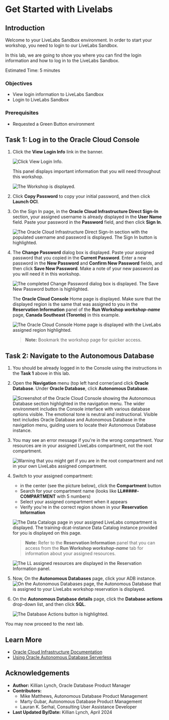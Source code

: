 # Get Started with Livelabs

## Introduction

Welcome to your LiveLabs Sandbox environment. In order to start your workshop, you need to login to our LiveLabs Sandbox.

In this lab, we are going to show you where you can find the login information and how to log in to the LiveLabs Sandbox.

Estimated Time: 5 minutes


### Objectives

* View login information to LiveLabs Sandbox
* Login to LiveLabs Sandbox

### Prerequisites

* Requested a Green Button environment

## Task 1: Log in to the Oracle Cloud Console

1. Click the **View Login Info** link in the banner.

    ![Click View Login Info.](./images/ll-view-login-info.png " ")

     This panel displays important information that you will need throughout this workshop.

    ![The Workshop is displayed.](./images/ll-reservation-information.png " ")

2. Click **Copy Password** to copy your initial password, and then click **Launch OCI**.

3. On the Sign In page, in the **Oracle Cloud Infrastructure Direct Sign-In** section, your assigned username is already displayed in the **User Name** field. Paste your password in the **Password** field, and then click **Sign In**.

    ![The Oracle Cloud Infrastructure Direct Sign-In section with the populated username and password is displayed. The Sign In button is highlighted.](./images/ll-signin.png " ")

4. The **Change Password** dialog box is displayed. Paste your assigned password that you copied in the **Current Password**. Enter a new password in the **New Password** and **Confirm New Password** fields, and then click **Save New Password**. Make a note of your new password as you will need it in this workshop.

    ![The completed Change Password dialog box is displayed. The Save New Password button is highlighted.](./images/ll-change-password.png " ")

    The **Oracle Cloud Console** Home page is displayed. Make sure that the displayed region is the same that was assigned to you in the **Reservation Information** panel of the **Run Workshop *workshop-name*** page, **Canada Southeast (Toronto)** in this example.

    ![The Oracle Cloud Console Home page is displayed with the LiveLabs assigned region highlighted.](images/console-home.png)

    >**Note:** Bookmark the workshop page for quicker access.


## Task 2: Navigate to the Autonomous Database

1. You should be already logged in to the Console using the instructions in the **Task 1** above in this lab.

2. Open the **Navigation** menu (top left hand corner)and click **Oracle Database**. Under **Oracle Database**, click **Autonomous Database**. 

    ![Screenshot of the Oracle Cloud Console showing the Autonomous Database section highlighted in the navigation menu. The wider environment includes the Console interface with various database options visible. The emotional tone is neutral and instructional. Visible text includes Oracle Database and Autonomous Database in the navigation menu, guiding users to locate their Autonomous Database instance.](./images/adb.png)


3. You may see an error message if you're in the wrong compartment. Your resources are in your assigned LiveLabs compartment, not the root compartment.

    ![Warning that you might get if you are in the root compartment and not in your own LiveLabs assigned compartment.](./images/wrong-compartment.png " ")

4. Switch to your assigned compartment:
   - in the center (see the picture below), click the **Compartment** button
   - Search for your compartment name (looks like **LL#####-COMPARTMENT** with 5 numbers)
   - Select your assigned compartment when it appears
   - Verify you're in the correct region shown in your **Reservation Information**

    ![The Data Catalogs page in your assigned LiveLabs compartment is displayed. The training-dcat-instance Data Catalog instance provided for you is displayed on this page.](./images/compartment.png " ")

    >**Note:** Refer to the **Reservation Information** panel that you can access from the **Run Workshop *workshop-name*** tab for information about your assigned resources.

    ![The LL assigned resources are displayed in the **Reservation Information** panel.](./images/ll-resources.png " ")

5. Now, On the **Autonomous Databases** page, click your ADB instance.
    ![On the Autonomous Databases page, the Autonomous Database that is assigned to your LiveLabs workshop reservation is displayed.](./images/ll-adb-page.png " ")

6. On the **Autonomous Database details** page, click the **Database actions** drop-down list, and then click **SQL**.

    ![The Database Actions button is highlighted.](../common-images/im1.png " ")

You may now proceed to the next lab.

## Learn More

* [Oracle Cloud Infrastructure Documentation](https://docs.cloud.oracle.com/en-us/iaas/Content/GSG/Concepts/baremetalintro.htm)
* [Using Oracle Autonomous Database Serverless](https://docs.oracle.com/en/cloud/paas/autonomous-database/adbsa/index.html)

## Acknowledgements

* **Author:** Killian Lynch, Oracle Database Product Manager
* **Contributors:**
    * Mike Matthews, Autonomous Database Product Management
    * Marty Gubar, Autonomous Database Product Management
    * Lauran K. Serhal, Consulting User Assistance Developer
* **Last Updated By/Date:** Killian Lynch, April 2024

